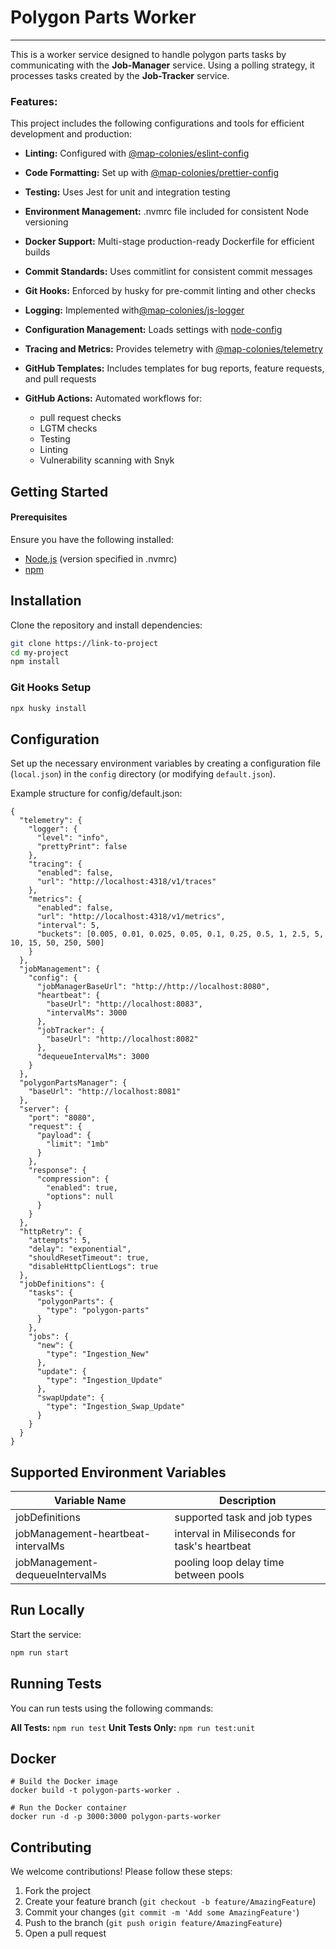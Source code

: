 # Polygon Parts Worker

----------------------------------

This is a worker service designed to handle polygon parts tasks by communicating with the **Job-Manager** service. Using a polling strategy, it processes tasks created by the **Job-Tracker** service.

### Features:
This project includes the following configurations and tools for efficient development and production:
- **Linting:** Configured with [@map-colonies/eslint-config](https://github.com/MapColonies/eslint-config)

- **Code Formatting:** Set up with [@map-colonies/prettier-config](https://github.com/MapColonies/prettier-config)

- **Testing:** Uses Jest for unit and integration testing

- **Environment Management:** .nvmrc file included for consistent Node versioning

- **Docker Support:** Multi-stage production-ready Dockerfile for efficient builds

- **Commit Standards:** Uses commitlint for consistent commit messages

- **Git Hooks:** Enforced by husky for pre-commit linting and other checks

- **Logging:** Implemented with[@map-colonies/js-logger](https://github.com/MapColonies/js-logger)

- **Configuration Management:** Loads settings with  [node-config](https://www.npmjs.com/package/node-config)

- **Tracing and Metrics:** Provides telemetry with [@map-colonies/telemetry](https://github.com/MapColonies/telemetry)

- **GitHub Templates:** Includes templates for bug reports, feature requests, and pull requests

- **GitHub Actions:** Automated workflows for: 
    - pull request checks
    - LGTM checks
    - Testing
    - Linting
    - Vulnerability scanning with Snyk

## Getting Started
#### Prerequisites
Ensure you have the following installed:
- [Node.js](https://nodejs.org/en) (version specified in .nvmrc)
- [npm](https://www.npmjs.com/)

## Installation

Clone the repository and install dependencies:

```bash
git clone https://link-to-project
cd my-project
npm install
```
### Git Hooks Setup
```bash
npx husky install
```
## Configuration
Set up the necessary environment variables by creating a configuration file (`local.json`) in the `config` directory (or modifying `default.json`).

Example structure for config/default.json:


    {
      "telemetry": {
        "logger": {
          "level": "info",
          "prettyPrint": false
        },
        "tracing": {
          "enabled": false,
          "url": "http://localhost:4318/v1/traces"
        },
        "metrics": {
          "enabled": false,
          "url": "http://localhost:4318/v1/metrics",
          "interval": 5,
          "buckets": [0.005, 0.01, 0.025, 0.05, 0.1, 0.25, 0.5, 1, 2.5, 5, 10, 15, 50, 250, 500]
        }
      },
      "jobManagement": {
        "config": {
          "jobManagerBaseUrl": "http://http://localhost:8080",
          "heartbeat": {
            "baseUrl": "http://localhost:8083",
            "intervalMs": 3000
          },
          "jobTracker": {
            "baseUrl": "http://localhost:8082"
          },
          "dequeueIntervalMs": 3000
        }
      },
      "polygonPartsManager": {
        "baseUrl": "http://localhost:8081"
      },
      "server": {
        "port": "8080",
        "request": {
          "payload": {
            "limit": "1mb"
          }
        },
        "response": {
          "compression": {
            "enabled": true,
            "options": null
          }
        }
      },
      "httpRetry": {
        "attempts": 5,
        "delay": "exponential",
        "shouldResetTimeout": true,
        "disableHttpClientLogs": true
      },
      "jobDefinitions": {
        "tasks": {
          "polygonParts": {
            "type": "polygon-parts"
          }
        },
        "jobs": {
          "new": {
            "type": "Ingestion_New"
          },
          "update": {
            "type": "Ingestion_Update"
          },
          "swapUpdate": {
            "type": "Ingestion_Swap_Update"
          }
        }
      }
    }
    
## Supported Environment Variables
| Variable Name	  | Description  |
| ------------ | ------------ |
| jobDefinitions  | supported task and job types  |
|  jobManagement-heartbeat-intervalMs | interval in Miliseconds for task's heartbeat  |
| jobManagement-dequeueIntervalMs  | pooling loop delay time between pools  |

## Run Locally

Start the service:

```bash
npm run start
```

## Running Tests

You can run tests using the following commands:

**All Tests:** `npm run test`
**Unit Tests Only:** `npm run test:unit`

## Docker

    # Build the Docker image
    docker build -t polygon-parts-worker .
    
    # Run the Docker container
    docker run -d -p 3000:3000 polygon-parts-worker
    

## Contributing
We welcome contributions! Please follow these steps:

1. Fork the project
2. Create your feature branch (`git checkout -b feature/AmazingFeature`)
3. Commit your changes (`git commit -m 'Add some AmazingFeature'`)
4. Push to the branch (`git push origin feature/AmazingFeature`)
5. Open a pull request
